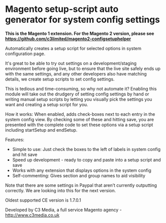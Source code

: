 Magento setup-script auto generator for system config settings
==============================================================

**This is the Magento 1 extension. For the Magento 2 version, please see https://github.com/c3limited/magento2-configsetuphelper**

Automatically creates a setup script for selected options in system configuration page.

It's great to be able to try out settings on a development/staging environment before going live, but to ensure that the live site safely ends up with the same settings, and any other developers also have matching details, we create setup scripts to set config settings.

This is tedious and time-consuming, so why not automate it? Enabling this module will take out the drudgery of setting config settings by hand or writing manual setup scripts by letting you visually pick the settings you want and creating a setup script for you.

How it works: When enabled, adds check-boxes next to each entry in the system config view. By checking some of these and hitting save, you are presented with the complete code to set these options via a setup script including startSetup and endSetup.

Features:

* Simple to use: Just check the boxes to the left of labels in system config and hit save
* Speed up development - ready to copy and paste into a setup script and save
* Works with any extension that displays options in the system config
* Self-commenting: Gives section and group names to aid visibility

Note that there are some settings in Paypal that aren’t currently outputting correctly. We are looking into this for the next version.

Oldest supported CE version is 1.7.0.1

Developed by C3 Media, a full service Magento agency - http://www.c3media.co.uk

